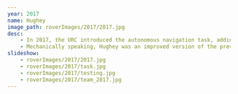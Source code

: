 ```yaml
---
year: 2017
name: Hughey
image_path: roverImages/2017/2017.jpg
desc: 
    - In 2017, the URC introduced the autonomous navigation task, adding an entirely new dimension to the competition. To test autonomy code          without having a fully equipped rover, we used the simulation features of the Robot Operating System.
    - Mechanically speaking, Hughey was an improved version of the previous model, using a similar chassis and rocker-bogie suspension. Most changes were small adjustments, such as upgrading the fram from aluminum to carbon fiber. The most significant change was the separation of the soil acquisition subsystem from the robotic arm. We alse replaced the large linear actuator on the upper arm with motor and geartrain, completing our transition from linear actuation of the arm.
slideshow: 
    - roverImages/2017/2017.jpg
    - roverImages/2017/task.jpg
    - roverImages/2017/testing.jpg
    - roverImages/2017/team_2017.jpg
---
```


<!-- Maybe mention the complete software rewrite and/or adoptions of ROS? -->

<!--maybe remove the line about upgrading from aluminum to carbon fiber and the one before it -->